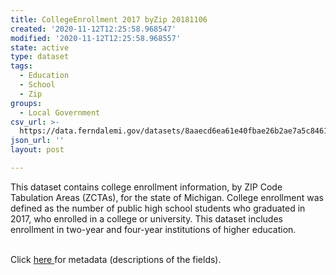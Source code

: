 ```yaml
---
title: CollegeEnrollment 2017 byZip 20181106
created: '2020-11-12T12:25:58.968547'
modified: '2020-11-12T12:25:58.968557'
state: active
type: dataset
tags:
  - Education
  - School
  - Zip
groups:
  - Local Government
csv_url: >-
  https://data.ferndalemi.gov/datasets/8aaecd6ea61e40fbae26b2ae7a5c8461_0.csv?outSR=%7B%22latestWkid%22%3A2898%2C%22wkid%22%3A2898%7D
json_url: ''
layout: post

---
```

This dataset contains college enrollment information, by ZIP Code Tabulation Areas (ZCTAs), for the state of Michigan. College enrollment was defined as the number of public high school students who graduated in 2017, who enrolled in a college or university. This dataset includes enrollment in two-year and four-year institutions of higher education. <div><br /></div><div>Click <a href='#www.datadrivendetroit.org/metadata/CollegeEnrollment_2017_byZIP_Metadata_20181106.xlsx' target='_blank'>here </a>for metadata (descriptions of the fields).<br /></div>
